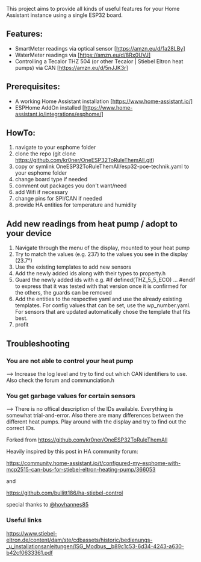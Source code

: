 This project aims to provide all kinds of useful features for your Home Assistant instance using a single ESP32 board.

## Features:

  - SmartMeter readings via optical sensor [https://amzn.eu/d/1a28LBy]
  - WaterMeter readings via [https://amzn.eu/d/8Rx0UVJ]
  - Controlling a Tecalor THZ 504 (or other Tecalor | Stiebel Eltron heat pumps) via CAN  [https://amzn.eu/d/5nJJK3r]

## Prerequisites:

  - A working Home Assistant installation [https://www.home-assistant.io/]
  - ESPHome AddOn installed [https://www.home-assistant.io/integrations/esphome/]

## HowTo:

1. navigate to your esphome folder
2. clone the repo (git clone https://github.com/kr0ner/OneESP32ToRuleThemAll.git)
3. copy or symlink OneESP32ToRuleThemAll/esp32-poe-technik.yaml to your esphome folder
4. change board type if needed
5. comment out packages you don't want/need
6. add Wifi if necessary
7. change pins for SPI/CAN if needed
8. provide HA entities for temperature and humidity

## Add new readings from heat pump / adopt to your device

1. Navigate through the menu of the display, mounted to your heat pump
2. Try to match the values (e.g. 237) to the values you see in the display (23.7°)
3. Use the existing templates to add new sensors
4. Add the newly added ids along with their types to property.h
5. Guard the newly added ids with e.g. #if defined(THZ_5_5_ECO) ... #endif to express that it was tested with that version once it is confirmed for the others, the guards can be removed
6. Add the entities to the respective yaml and use the already existing templates. For config values that can be set, use the wp_number.yaml. For sensors that are updated automatically chose the template that fits best.
7. profit

## Troubleshooting
### You are not able to control your heat pump
 --> Increase the log level and try to find out which CAN identifiers to use. Also check the forum and communciation.h

### You get garbage values for certain sensors
 --> There is no offical description of the IDs available. Everything is somewhat trial-and-error. 
     Also there are many differences between the different heat pumps. Play around with the display and try to find out
     the correct IDs.


Forked from https://github.com/kr0ner/OneESP32ToRuleThemAll 

Heavily inspired by this post in HA community forum:

https://community.home-assistant.io/t/configured-my-esphome-with-mcp2515-can-bus-for-stiebel-eltron-heating-pump/366053

and

https://github.com/bullitt186/ha-stiebel-control

special thanks to [@hovhannes85](https://github.com/hovhannes85)

### Useful links
https://www.stiebel-eltron.de/content/dam/ste/cdbassets/historic/bedienungs-_u_installationsanleitungen/ISG_Modbus__b89c1c53-6d34-4243-a630-b42cf0633361.pdf

